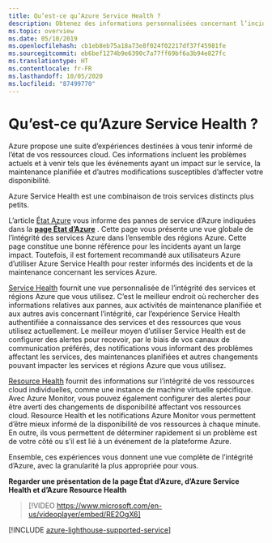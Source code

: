 ```yaml
---
title: Qu’est-ce qu’Azure Service Health ?
description: Obtenez des informations personnalisées concernant l’incidence des problèmes et de la maintenance actuels et futurs d’Azure sur vos applications Azure.
ms.topic: overview
ms.date: 05/10/2019
ms.openlocfilehash: cb1eb8eb75a18a73e8f024f02217df37f45981fe
ms.sourcegitcommit: eb6bef1274b9e6390c7a77ff69bf6a3b94e827fc
ms.translationtype: HT
ms.contentlocale: fr-FR
ms.lasthandoff: 10/05/2020
ms.locfileid: "87499770"
---
```

# <a name="what-is-azure-service-health"></a>Qu’est-ce qu’Azure Service Health ?

Azure propose une suite d’expériences destinées à vous tenir informé de l’état de vos ressources cloud. Ces informations incluent les problèmes actuels et à venir tels que les événements ayant un impact sur le service, la maintenance planifiée et d’autres modifications susceptibles d’affecter votre disponibilité.

Azure Service Health est une combinaison de trois services distincts plus petits.

L’article [État Azure](azure-status-overview.md) vous informe des pannes de service d’Azure indiquées dans la **[page État d’Azure](https://status.azure.com)** . Cette page vous présente une vue globale de l’intégrité des services Azure dans l’ensemble des régions Azure. Cette page constitue une bonne référence pour les incidents ayant un large impact. Toutefois, il est fortement recommandé aux utilisateurs Azure d’utiliser Azure Service Health pour rester informés des incidents et de la maintenance concernant les services Azure.

[Service Health](service-health-overview.md) fournit une vue personnalisée de l’intégrité des services et régions Azure que vous utilisez. C’est le meilleur endroit où rechercher des informations relatives aux pannes, aux activités de maintenance planifiée et aux autres avis concernant l’intégrité, car l’expérience Service Health authentifiée a connaissance des services et des ressources que vous utilisez actuellement. Le meilleur moyen d’utiliser Service Health est de configurer des alertes pour recevoir, par le biais de vos canaux de communication préférés, des notifications vous informant des problèmes affectant les services, des maintenances planifiées et autres changements pouvant impacter les services et régions Azure que vous utilisez.

[Resource Health](resource-health-overview.md) fournit des informations sur l’intégrité de vos ressources cloud individuelles, comme une instance de machine virtuelle spécifique. Avec Azure Monitor, vous pouvez également configurer des alertes pour être averti des changements de disponibilité affectant vos ressources cloud. Resource Health et les notifications Azure Monitor vous permettent d’être mieux informé de la disponibilité de vos ressources à chaque minute. En outre, ils vous permettent de déterminer rapidement si un problème est de votre côté ou s’il est lié à un événement de la plateforme Azure.

Ensemble, ces expériences vous donnent une vue complète de l’intégrité d’Azure, avec la granularité la plus appropriée pour vous.

**Regarder une présentation de la page État d’Azure, d’Azure Service Health et d’Azure Resource Health**

>[!VIDEO https://www.microsoft.com/en-us/videoplayer/embed/RE2OgX6]

[!INCLUDE [azure-lighthouse-supported-service](../../includes/azure-lighthouse-supported-service.md)]